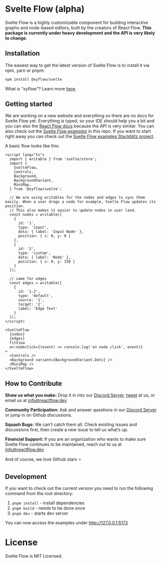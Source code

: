 # Svelte Flow (alpha)

Svelte Flow is a highly customizable component for building interactive graphs and node-based editors, built by the creators of React Flow. **This package is currently under heavy development and the API is very likely to change.**

## Installation

The easiest way to get the latest version of Svelte Flow is to install it via npm, yarn or pnpm:

```sh
npm install @xyflow/svelte
```

What is “xyflow”? Learn more [here](https://wbkd.notion.site/Upcoming-Changes-at-React-Flow-1a443641891a4069927c0a115e915251).

## Getting started

We are working on a new website and everything so there are no docs for Svelte Flow yet. Everything is typed, so your IDE should help you a bit and you can also the [React Flow docs](https://reactflow.dev/docs) because the API is very similar. You can also check out the [Svelte Flow examples](https://github.com/wbkd/react-flow/tree/xyflow/packages/svelte/src/routes) in this repo.
If you want to start right away you can check out the [Svelte Flow examples Stackblitz project](https://stackblitz.com/edit/svelte-flow-examples?file=src%2Froutes%2Foverview%2F%2Bpage.svelte). 

A basic flow looks like this:

```svelte
<script lang="ts">
  import { writable } from 'svelte/store';
  import {
    SvelteFlow,
    Controls,
    Background,
    BackgroundVariant,
    MiniMap,
  } from '@xyflow/svelte';
  
  // We are using writables for the nodes and edges to sync them easily. When a user drags a node for example, Svelte Flow updates its position.
  // This also makes it easier to update nodes in user land.
  const nodes = writable([
    {
      id: '1',
      type: 'input',
      data: { label: 'Input Node' },
      position: { x: 0, y: 0 }
    },
    {
      id: '2',
      type: 'custom',
      data: { label: 'Node' },
      position: { x: 0, y: 150 }
    }
  ]);

  // same for edges
  const edges = writable([
    {
      id: '1-2',
      type: 'default',
      source: '1',
      target: '2',
      label: 'Edge Text'
    }
  ]);
</script>

<SvelteFlow
  {nodes}
  {edges}
  fitView
  on:nodeclick={(event) => console.log('on node click', event)}
>
  <Controls />
  <Background variant={BackgroundVariant.Dots} />
  <MiniMap />
</SvelteFlow>
```

## How to Contribute

**Show us what you make:** Drop it in into our [Discord Server](https://discord.com/invite/Bqt6xrs), [tweet](https://twitter.com/reactflowdev) at us, or email us at info@reactflow.dev

**Community Participation:** Ask and answer questions in our [Discord Server](https://discord.com/invite/Bqt6xrs) or jump in on Github discussions.

**Squash Bugs:** We can’t catch them all. Check existing issues and discussions first, then create a new issue to tell us what’s up.

**Financial Support:** If you are an organization who wants to make sure Svelte Flow continues to be maintained, reach out to us at info@reactflow.dev

And of course, we love Github stars ⭐


## Development

If you want to check out the current version you need to run the following command from the root directory:

1. `pnpm install` - install dependencies
2. `pnpm build` - needs to be done once
3. `pnpm dev` - starts dev server

You can now access the examples under http://127.0.0.1:5173


# License

Svelte Flow is MIT Licensed.
